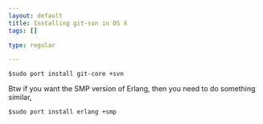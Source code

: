 ```yaml
--- 
layout: default
title: Installing git-svn in OS X
tags: []

type: regular

---
```

<p><code>$sudo port install git-core +svn</code></p>

<p>Btw if you want the SMP version of Erlang, then you need to do something similar,</p>

<p><code>$sudo port install erlang +smp</code></p>
